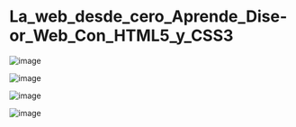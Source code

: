 # La_web_desde_cero_Aprende_Dise-or_Web_Con_HTML5_y_CSS3

![image](https://github.com/user-attachments/assets/249f6a90-60e1-4745-a55e-ee8bb5eae7ec)

![image](https://github.com/user-attachments/assets/b70a28e5-5200-4bec-825c-59e42764fa04)

![image](https://github.com/user-attachments/assets/d7816d81-ae50-47f3-b181-d73232f50658)

![image](https://github.com/user-attachments/assets/7dbe7263-4746-4ed6-b262-78a38d62a362)
